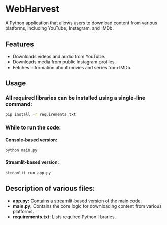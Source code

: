 # WebHarvest
A Python application that allows users to download content from various platforms, including YouTube, Instagram, and IMDb.

## Features
- Downloads videos and audio from YouTube.
- Downloads media from public Instagram profiles.
- Fetches information about movies and series from IMDb.

## Usage
### All required libraries can be installed using a single-line command:
```bash
pip install -r requirements.txt
```

### While to run the code:
#### Console-based version:
```bash
python main.py
```

#### Streamlit-based version:
```bash
streamlit run app.py
```

## Description of various files:
- **app.py:** Contains a streamlit-based version of the main code.
- **main.py:** Contains the core logic for downloading content from various platforms.
- **requirements.txt:** Lists required Python libraries.
